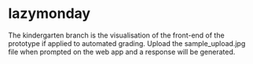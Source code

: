 # lazymonday
The kindergarten branch is the visualisation of the front-end of the prototype if applied to automated grading.
Upload the sample_upload.jpg file when prompted on the web app and a response will be generated.



